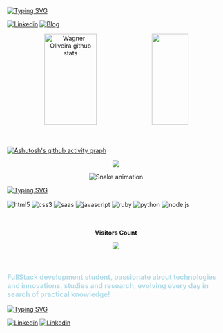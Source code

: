 
<!-- Minha Apresentação-->
[![Typing SVG](https://readme-typing-svg.demolab.com?font=Lobster=700&size=30&duration=3000&pause=750&color=00BFFF&width=1000&lines=Hi%2C+I'm+Wagner❕;Nice+to+meet+you❕😉;🌴I'm+from+Brazi❕🌴;🧩I'm+a+FullStack+Student❕;🎓Graduating+Computer+Science+in+Puc+Minas+❕;🌎I+want+to+contribute+to+a+better+world+by..programming+❕🌎;Welcome+to+my+profile❕🕹️)
](https://git.io/typing-svg)

<!-- Linkedin | Netlify --> 
[![Linkedin](https://img.shields.io/badge/LinkedIn-0077B5?style=for-the-badge&logo=linkedin&logoColor=white)](https://www.linkedin.com/in/wagner-oliveira-161a821a9/)
[![Blog](https://img.shields.io/badge/Netlify-00C7B7?style=for-the-badge&logo=netlify&logoColor=white)](https://app.netlify.com/teams/wagneroliveira9819/overview)

<!-- Github stats-->
<div align="center">  
  <img width="49%" height="210px" src="https://github-readme-stats.vercel.app/api?username=wagneroc&show_icons=true&count_private=true&hide_border=true&title_color=87CEFA&icon_color=FFD700&text_color=c9d1d9&bg_color=0d1117" alt="Wagner Oliveira github stats" /> 
  <img width="41%" height="210px" src="https://github-readme-stats.vercel.app/api/top-langs/?username=wagneroc&layout=compact&hide_border=true&title_color=87CEFA&text_color=F0F8FF&bg_color=0d1117" />
</div>
<br>
<br>

<!-- Gráfico Contribuições --> 
[![Ashutosh's github activity graph](https://github-readme-activity-graph.cyclic.app/graph?username=wagneroc&bg_color=0d1117&color=87CEFA&line=FF0000&point=00FF00&area=true&hide_border=true)](https://github.com/ashutosh00710/github-readme-activity-graph)

<!-- Troféus -->
<p align="center">
  <img src="https://github-profile-trophy.vercel.app/?username=wagneroc&theme=dark&row=2&no-bg=true&column=3&margin-w=15&margin-h=15" />
</p>

<!-- Cobrinha -->
<div align="center">

  ![Snake animation](https://github.com/wagneroc/wagneroc/blob/output/github-contribution-grid-snake.svg)
  
</div>

<!-- Skills -->
[![Typing SVG](https://readme-typing-svg.demolab.com?font=Lobster=700&size=22&duration=8000&pause=2000&color=87CEFA&width=1000&lines=+💻Technologies+I'm+learning:)
](https://git.io/typing-svg)

<div style="display: inline_block>
  <img align="center" alt="html5" src="https://img.shields.io/badge/HTML5-E34F26?style=for-the-badge&logo=html5&logoColor=white"/>
  <img align="center" alt="html5" src="https://img.shields.io/badge/HTML5-E34F26?style=for-the-badge&logo=html5&logoColor=white"/>
  <img align="center" alt="css3" src="https://img.shields.io/badge/CSS3-1572B6?style=for-the-badge&logo=css3&logoColor=white"  />
  <img align="center" alt="saas" src="https://img.shields.io/badge/Sass-CC6699?style=for-the-badge&logo=sass&logoColor=white"/>
  <img align="center" alt="javascript" src="https://img.shields.io/badge/JavaScript-323330?style=for-the-badge&logo=javascript&logoColor=F7DF1E"  />
  <img align="center" alt="ruby" src="https://img.shields.io/badge/Ruby-CC342D?style=for-the-badge&logo=ruby&logoColor=white"/>
  <img align="center" alt="python" src="https://img.shields.io/badge/Python-3776AB?style=for-the-badge&logo=python&logoColor=white"/>
  <img align="center" alt="node.js" src="https://img.shields.io/badge/Node.js-43853D?style=for-the-badge&logo=node.js&logoColor=white"/>
</div>
<br> 
                                                                                                                                     

<!-- Visitantes na Página -->
<div align="center">
<br><p align="centre"><b>Visitors Count</b></p>  
<p align="center"><img align="center" src="https://profile-counter.glitch.me/{wagneroc}/count.svg" /></p> 
<br>
</div>

<!-- Mais sobre mim -->
### <p style="color:lightblue;font-size:16px;font-weight:600">FullStack development student, passionate about technologies and innovations, studies and research, evolving every day in search of practical knowledge!
</p>

<!-- Contatos -->
[![Typing SVG](https://readme-typing-svg.demolab.com?font=Lobster=700&size=28&duration=8000&pause=2000&color=00BFFF&width=1000&lines=+Contact+me:)
](https://git.io/typing-svg)

[![Linkedin](https://img.shields.io/badge/WhatsApp-25D366?style=for-the-badge&logo=whatsapp&logoColor=white)](https://web.whatsapp.com/send?phone=5535998723379)
[![Linkedin](https://img.shields.io/badge/Gmail-D14836?style=for-the-badge&logo=gmail&logoColor=white)](mailto:wagneroliveira9819@gmail.com?subject=Questions)

